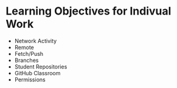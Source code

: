 # Learning Objectives for Indivual Work

* Network Activity
* Remote
* Fetch/Push
* Branches
* Student Repositories
* GitHub Classroom
* Permissions